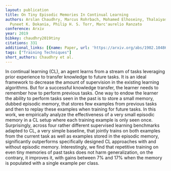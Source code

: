 ```yaml
---
layout: publication
title: On Tiny Episodic Memories In Continual Learning
authors: Arslan Chaudhry, Marcus Rohrbach, Mohamed Elhoseiny, Thalaiyasingam Ajanthan,
  Puneet K. Dokania, Philip H. S. Torr, Marc'aurelio Ranzato
conference: Arxiv
year: 2019
bibkey: chaudhry2019tiny
citations: 331
additional_links: [{name: Paper, url: 'https://arxiv.org/abs/1902.10486'}]
tags: ["Training Techniques"]
short_authors: Chaudhry et al.
---
```

In continual learning (CL), an agent learns from a stream of tasks leveraging
prior experience to transfer knowledge to future tasks. It is an ideal
framework to decrease the amount of supervision in the existing learning
algorithms. But for a successful knowledge transfer, the learner needs to
remember how to perform previous tasks. One way to endow the learner the
ability to perform tasks seen in the past is to store a small memory, dubbed
episodic memory, that stores few examples from previous tasks and then to
replay these examples when training for future tasks. In this work, we
empirically analyze the effectiveness of a very small episodic memory in a CL
setup where each training example is only seen once. Surprisingly, across four
rather different supervised learning benchmarks adapted to CL, a very simple
baseline, that jointly trains on both examples from the current task as well as
examples stored in the episodic memory, significantly outperforms specifically
designed CL approaches with and without episodic memory. Interestingly, we find
that repetitive training on even tiny memories of past tasks does not harm
generalization, on the contrary, it improves it, with gains between 7% and
17% when the memory is populated with a single example per class.